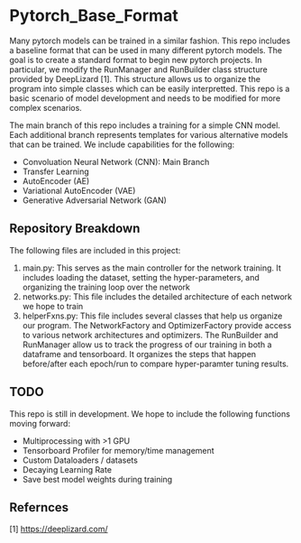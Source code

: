 # Pytorch_Base_Format
Many pytorch models can be trained in a similar fashion. This repo includes a baseline format that can be used in many different pytorch models. The goal is to create a standard format to begin new pytorch projects. In particular, we modify the RunManager and RunBuilder class structure provided by DeepLizard [1]. This structure allows us to organize the program into simple classes which can be easily interpretted. This repo is a basic scenario of model development and needs to be modified for more complex scenarios. 

The main branch of this repo includes a training for a simple CNN model. Each additional branch represents templates for various alternative models that can be trained. We include capabilities for the following: 
- Convoluation Neural Network (CNN): Main Branch
- Transfer Learning
- AutoEncoder (AE)
- Variational AutoEncoder (VAE)
- Generative Adversarial Network (GAN)

## Repository Breakdown
The following files are included in this project:
1. main.py: This serves as the main controller for the network training. It includes loading the dataset, setting the hyper-parameters, and organizing the training loop over the network
2. networks.py: This file includes the detailed architecture of each network we hope to train
3. helperFxns.py: This file includes several classes that help us organize our program. The NetworkFactory and OptimizerFactory provide access to various network architectures and optimizers. The RunBuilder and RunManager allow us to track the progress of our training in both a dataframe and tensorboard. It organizes the steps that happen before/after each epoch/run to compare hyper-paramter tuning results.

## TODO
This repo is still in development. We hope to include the following functions moving forward:
- Multiprocessing with >1 GPU
- Tensorboard Profiler for memory/time management
- Custom Dataloaders / datasets
- Decaying Learning Rate
- Save best model weights during training

## Refernces
[1] https://deeplizard.com/ 
